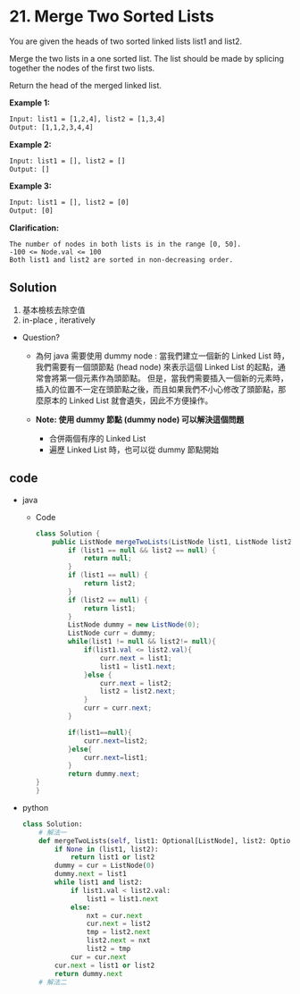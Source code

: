 # 21. Merge Two Sorted Lists

You are given the heads of two sorted linked lists list1 and list2.

Merge the two lists in a one sorted list. The list should be made by splicing together the nodes of the first two lists.

Return the head of the merged linked list.

<!-- **Note:**  -->

**Example 1:**

```txt
Input: list1 = [1,2,4], list2 = [1,3,4]
Output: [1,1,2,3,4,4]
```

**Example 2:**

```txt
Input: list1 = [], list2 = []
Output: []
```

**Example 3:**

```txt
Input: list1 = [], list2 = [0]
Output: [0]
```

**Clarification:**

```
The number of nodes in both lists is in the range [0, 50].
-100 <= Node.val <= 100
Both list1 and list2 are sorted in non-decreasing order.
```

## Solution

1. 基本檢核去除空值
2. in-place , iteratively

- Question?
  - 為何 java 需要使用 dummy node :
    當我們建立一個新的 Linked List 時，我們需要有一個頭節點 (head node) 來表示這個 Linked List 的起點，通常會將第一個元素作為頭節點。
    但是，當我們需要插入一個新的元素時，插入的位置不一定在頭節點之後，而且如果我們不小心修改了頭節點，那麼原本的 Linked List 就會遺失，因此不方便操作。

  - **Note: 使用 dummy 節點 (dummy node) 可以解決這個問題**
    - 合併兩個有序的 Linked List
    - 遍歷 Linked List 時，也可以從 dummy 節點開始

## code

- java

  - Code

    ```java
    class Solution {
        public ListNode mergeTwoLists(ListNode list1, ListNode list2) {
            if (list1 == null && list2 == null) {
                return null;
            }
            if (list1 == null) {
                return list2;
            }
            if (list2 == null) {
                return list1;
            }
            ListNode dummy = new ListNode(0);
            ListNode curr = dummy;
            while(list1 != null && list2!= null){
                if(list1.val <= list2.val){
                    curr.next = list1;
                    list1 = list1.next;
                }else {
                    curr.next = list2;
                    list2 = list2.next;
                }
                curr = curr.next;
            }

            if(list1==null){
                curr.next=list2;
            }else{
                curr.next=list1;
            }
            return dummy.next;
    }
    }
    ```

- python

  ```py
  class Solution:
      # 解法一
      def mergeTwoLists(self, list1: Optional[ListNode], list2: Optional[ListNode]) -> Optional[ListNode]:
          if None in (list1, list2):
              return list1 or list2
          dummy = cur = ListNode(0)
          dummy.next = list1
          while list1 and list2:
              if list1.val < list2.val:
                  list1 = list1.next
              else:
                  nxt = cur.next
                  cur.next = list2
                  tmp = list2.next
                  list2.next = nxt
                  list2 = tmp
              cur = cur.next
          cur.next = list1 or list2
          return dummy.next
      # 解法二
  ```
